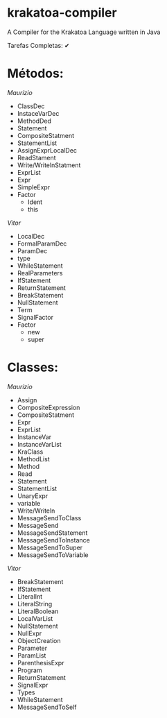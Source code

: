 # krakatoa-compiler
A Compiler for the Krakatoa Language written in Java

Tarefas Completas: ✔

Métodos:
================

*Maurízio*
* ClassDec
* InstaceVarDec
* MethodDed
* Statement
* CompositeStatment
* StatementList
* AssignExprLocalDec
* ReadStament
* Write/WritelnStatment
* ExprList
* Expr
* SimpleExpr
* Factor
    * Ident
    * this

*Vitor*
* LocalDec
* FormalParamDec
* ParamDec
* type
* WhileStatement
* RealParameters
* IfStatement
* ReturnStatement
* BreakStatement
* NullStatement
* Term
* SignalFactor
* Factor
    * new
    * super

Classes:
================

*Maurízio*
* Assign
* CompositeExpression
* CompositeStatment
* Expr
* ExprList
* InstanceVar
* InstanceVarList
* KraClass
* MethodList
* Method
* Read
* Statement
* StatementList
* UnaryExpr
* variable
* Write/Writeln
* MessageSendToClass
* MessageSend
* MessageSendStatement
* MessageSendToInstance
* MessageSendToSuper
* MessageSendToVariable

*Vitor*
* BreakStatement
* IfStatement
* LiteralInt
* LiteralString
* LiteralBoolean
* LocalVarList
* NullStatement
* NullExpr
* ObjectCreation
* Parameter
* ParamList
* ParenthesisExpr
* Program
* ReturnStatement
* SignalExpr
* Types
* WhileStatement
* MessageSendToSelf
